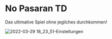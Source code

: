 # No Pasaran TD
Das ultimative Spiel ohne jegliches durchkommen!

![2022-03-29 18_23_51-Einstellungen](https://user-images.githubusercontent.com/81425797/160659582-c7009959-059f-47fa-8af2-fa3a5b97fd10.png)

